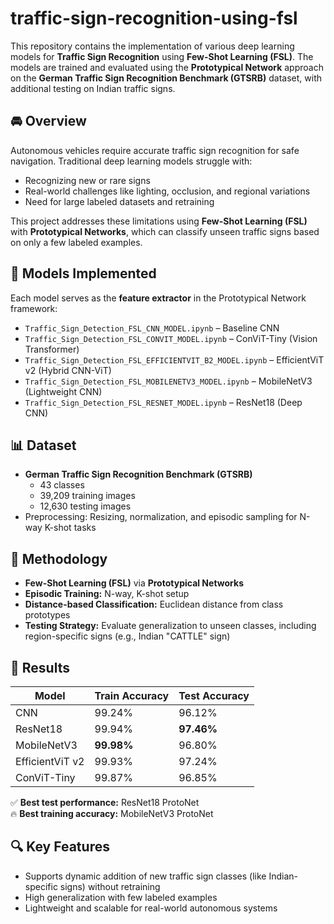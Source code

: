 # traffic-sign-recognition-using-fsl

This repository contains the implementation of various deep learning models for **Traffic Sign Recognition** using **Few-Shot Learning (FSL)**. The models are trained and evaluated using the **Prototypical Network** approach on the **German Traffic Sign Recognition Benchmark (GTSRB)** dataset, with additional testing on Indian traffic signs.

## 🚘 Overview

Autonomous vehicles require accurate traffic sign recognition for safe navigation. Traditional deep learning models struggle with:

- Recognizing new or rare signs
- Real-world challenges like lighting, occlusion, and regional variations
- Need for large labeled datasets and retraining

This project addresses these limitations using **Few-Shot Learning (FSL)** with **Prototypical Networks**, which can classify unseen traffic signs based on only a few labeled examples.

## 🧠 Models Implemented

Each model serves as the **feature extractor** in the Prototypical Network framework:

- `Traffic_Sign_Detection_FSL_CNN_MODEL.ipynb` – Baseline CNN
- `Traffic_Sign_Detection_FSL_CONVIT_MODEL.ipynb` – ConViT-Tiny (Vision Transformer)
- `Traffic_Sign_Detection_FSL_EFFICIENTVIT_B2_MODEL.ipynb` – EfficientViT v2 (Hybrid CNN-ViT)
- `Traffic_Sign_Detection_FSL_MOBILENETV3_MODEL.ipynb` – MobileNetV3 (Lightweight CNN)
- `Traffic_Sign_Detection_FSL_RESNET_MODEL.ipynb` – ResNet18 (Deep CNN)

## 📊 Dataset

- **German Traffic Sign Recognition Benchmark (GTSRB)**  
  - 43 classes  
  - 39,209 training images  
  - 12,630 testing images  
- Preprocessing: Resizing, normalization, and episodic sampling for N-way K-shot tasks

## 🧪 Methodology

- **Few-Shot Learning (FSL)** via **Prototypical Networks**
- **Episodic Training:** N-way, K-shot setup
- **Distance-based Classification:** Euclidean distance from class prototypes
- **Testing Strategy:** Evaluate generalization to unseen classes, including region-specific signs (e.g., Indian "CATTLE" sign)

## 🏁 Results

| Model            | Train Accuracy | Test Accuracy |
|------------------|----------------|----------------|
| CNN              | 99.24%         | 96.12%         |
| ResNet18         | 99.94%         | **97.46%**     |
| MobileNetV3      | **99.98%**     | 96.80%         |
| EfficientViT v2  | 99.93%         | 97.24%         |
| ConViT-Tiny      | 99.87%         | 96.85%         |

✅ **Best test performance:** ResNet18 ProtoNet  
🔥 **Best training accuracy:** MobileNetV3 ProtoNet

## 🔍 Key Features

- Supports dynamic addition of new traffic sign classes (like Indian-specific signs) without retraining
- High generalization with few labeled examples
- Lightweight and scalable for real-world autonomous systems


